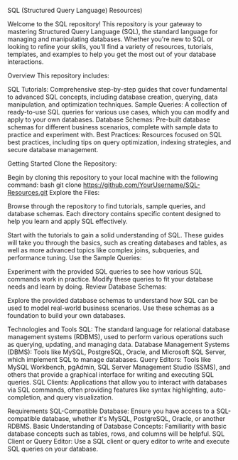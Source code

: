 SQL (Structured Query Language) Resources)

Welcome to the SQL repository! 
This repository is your gateway to mastering Structured Query Language (SQL), the standard language for managing and manipulating databases. 
Whether you're new to SQL or looking to refine your skills, you'll find a variety of resources, tutorials, templates, and examples to help you get the most out of your database interactions.

Overview
This repository includes:

SQL Tutorials: Comprehensive step-by-step guides that cover fundamental to advanced SQL concepts, including database creation, querying, data manipulation, and optimization techniques.
Sample Queries: A collection of ready-to-use SQL queries for various use cases, which you can modify and apply to your own databases.
Database Schemas: Pre-built database schemas for different business scenarios, complete with sample data to practice and experiment with.
Best Practices: Resources focused on SQL best practices, including tips on query optimization, indexing strategies, and secure database management.

Getting Started
Clone the Repository:

Begin by cloning this repository to your local machine with the following command:
bash
git clone https://github.com/YourUsername/SQL-Resources.git
Explore the Files:

Browse through the repository to find tutorials, sample queries, and database schemas. Each directory contains specific content designed to help you learn and apply SQL effectively.

Start with the tutorials to gain a solid understanding of SQL. These guides will take you through the basics, such as creating databases and tables, as well as more advanced topics like complex joins, subqueries, and performance tuning.
Use the Sample Queries:

Experiment with the provided SQL queries to see how various SQL commands work in practice. Modify these queries to fit your database needs and learn by doing.
Review Database Schemas:

Explore the provided database schemas to understand how SQL can be used to model real-world business scenarios. Use these schemas as a foundation to build your own databases.

Technologies and Tools
SQL: The standard language for relational database management systems (RDBMS), used to perform various operations such as querying, updating, and managing data.
Database Management Systems (DBMS): Tools like MySQL, PostgreSQL, Oracle, and Microsoft SQL Server, which implement SQL to manage databases.
Query Editors: Tools like MySQL Workbench, pgAdmin, SQL Server Management Studio (SSMS), and others that provide a graphical interface for writing and executing SQL queries.
SQL Clients: Applications that allow you to interact with databases via SQL commands, often providing features like syntax highlighting, auto-completion, and query visualization.

Requirements
SQL-Compatible Database: Ensure you have access to a SQL-compatible database, whether it's MySQL, PostgreSQL, Oracle, or another RDBMS.
Basic Understanding of Database Concepts: Familiarity with basic database concepts such as tables, rows, and columns will be helpful.
SQL Client or Query Editor: Use a SQL client or query editor to write and execute SQL queries on your database.
